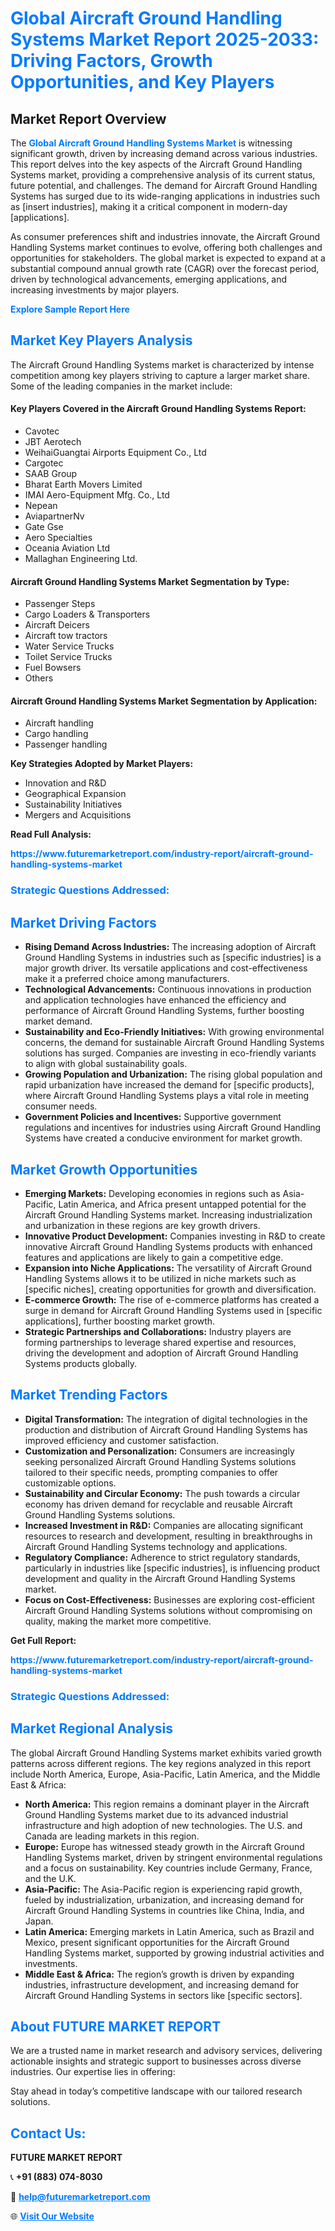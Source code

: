 <h1 style="color: #007BFF;">Global Aircraft Ground Handling Systems Market Report 2025-2033: Driving Factors, Growth Opportunities, and Key Players</h1>

<section id="overview">
<h2>Market Report Overview</h2>
<p>The <a href="https://www.futuremarketreport.com/industry-report/aircraft-ground-handling-systems-market" style="color: #007BFF; text-decoration: none;"><strong>Global Aircraft Ground Handling Systems Market</strong></a> is witnessing significant growth, driven by increasing demand across various industries. This report delves into the key aspects of the Aircraft Ground Handling Systems market, providing a comprehensive analysis of its current status, future potential, and challenges. The demand for Aircraft Ground Handling Systems has surged due to its wide-ranging applications in industries such as [insert industries], making it a critical component in modern-day [applications].</p>
<p>As consumer preferences shift and industries innovate, the Aircraft Ground Handling Systems market continues to evolve, offering both challenges and opportunities for stakeholders. The global market is expected to expand at a substantial compound annual growth rate (CAGR) over the forecast period, driven by technological advancements, emerging applications, and increasing investments by major players.</p>
</section>

<section id="overview">
<p><a href="https://www.futuremarketreport.com/request-sample/reportId=103301" style="color: #007BFF; text-decoration: none;"><strong>Explore Sample Report Here</strong></a></p>
</section>

<section id="key-players">
<h2 style="color: #007BFF;">Market Key Players Analysis</h2>
<p>The Aircraft Ground Handling Systems market is characterized by intense competition among key players striving to capture a larger market share. Some of the leading companies in the market include:</p>
<h4>Key Players Covered in the Aircraft Ground Handling Systems Report:</h4>
<ul><li>Cavotec</li><li>JBT Aerotech</li><li>WeihaiGuangtai Airports Equipment Co., Ltd</li><li>Cargotec</li><li>SAAB Group</li><li>Bharat Earth Movers Limited</li><li>IMAI Aero-Equipment Mfg. Co., Ltd</li><li>Nepean</li><li>AviapartnerNv</li><li>Gate Gse</li><li>Aero Specialties</li><li>Oceania Aviation Ltd</li><li>Mallaghan Engineering Ltd.</li></ul>
<h4>Aircraft Ground Handling Systems Market Segmentation by Type:</h4>
<ul><li>Passenger Steps</li><li>Cargo Loaders &amp; Transporters</li><li>Aircraft Deicers</li><li>Aircraft tow tractors</li><li>Water Service Trucks</li><li>Toilet Service Trucks</li><li>Fuel Bowsers</li><li>Others</li></ul>

<h4>Aircraft Ground Handling Systems Market Segmentation by Application:</h4>
<ul><li>Aircraft handling</li><li>Cargo handling</li><li>Passenger handling</li></ul>
<p><strong>Key Strategies Adopted by Market Players:</strong></p>
<ul>
<li>Innovation and R&D</li>
<li>Geographical Expansion</li>
<li>Sustainability Initiatives</li>
<li>Mergers and Acquisitions</li>
</ul>
</section>

<section>
<p><strong>Read Full Analysis: </strong></p><a href="https://www.futuremarketreport.com/industry-report/aircraft-ground-handling-systems-market" style="color: #007BFF; text-decoration: none;"><strong>https://www.futuremarketreport.com/industry-report/aircraft-ground-handling-systems-market</strong></a>
<h3 style="color: #007BFF;">Strategic Questions Addressed:</h3>
</section>

<section id="driving-factors">
<h2 style="color: #007BFF;">Market Driving Factors</h2>
<ul>
<li><strong>Rising Demand Across Industries:</strong> The increasing adoption of Aircraft Ground Handling Systems in industries such as [specific industries] is a major growth driver. Its versatile applications and cost-effectiveness make it a preferred choice among manufacturers.</li>
<li><strong>Technological Advancements:</strong> Continuous innovations in production and application technologies have enhanced the efficiency and performance of Aircraft Ground Handling Systems, further boosting market demand.</li>
<li><strong>Sustainability and Eco-Friendly Initiatives:</strong> With growing environmental concerns, the demand for sustainable Aircraft Ground Handling Systems solutions has surged. Companies are investing in eco-friendly variants to align with global sustainability goals.</li>
<li><strong>Growing Population and Urbanization:</strong> The rising global population and rapid urbanization have increased the demand for [specific products], where Aircraft Ground Handling Systems plays a vital role in meeting consumer needs.</li>
<li><strong>Government Policies and Incentives:</strong> Supportive government regulations and incentives for industries using Aircraft Ground Handling Systems have created a conducive environment for market growth.</li>
</ul>
</section>

<section id="growth-opportunities">
<h2 style="color: #007BFF;">Market Growth Opportunities</h2>
<ul>
<li><strong>Emerging Markets:</strong> Developing economies in regions such as Asia-Pacific, Latin America, and Africa present untapped potential for the Aircraft Ground Handling Systems market. Increasing industrialization and urbanization in these regions are key growth drivers.</li>
<li><strong>Innovative Product Development:</strong> Companies investing in R&D to create innovative Aircraft Ground Handling Systems products with enhanced features and applications are likely to gain a competitive edge.</li>
<li><strong>Expansion into Niche Applications:</strong> The versatility of Aircraft Ground Handling Systems allows it to be utilized in niche markets such as [specific niches], creating opportunities for growth and diversification.</li>
<li><strong>E-commerce Growth:</strong> The rise of e-commerce platforms has created a surge in demand for Aircraft Ground Handling Systems used in [specific applications], further boosting market growth.</li>
<li><strong>Strategic Partnerships and Collaborations:</strong> Industry players are forming partnerships to leverage shared expertise and resources, driving the development and adoption of Aircraft Ground Handling Systems products globally.</li>
</ul>
</section>

<section id="trending-factors">
<h2 style="color: #007BFF;">Market Trending Factors</h2>
<ul>
<li><strong>Digital Transformation:</strong> The integration of digital technologies in the production and distribution of Aircraft Ground Handling Systems has improved efficiency and customer satisfaction.</li>
<li><strong>Customization and Personalization:</strong> Consumers are increasingly seeking personalized Aircraft Ground Handling Systems solutions tailored to their specific needs, prompting companies to offer customizable options.</li>
<li><strong>Sustainability and Circular Economy:</strong> The push towards a circular economy has driven demand for recyclable and reusable Aircraft Ground Handling Systems solutions.</li>
<li><strong>Increased Investment in R&D:</strong> Companies are allocating significant resources to research and development, resulting in breakthroughs in Aircraft Ground Handling Systems technology and applications.</li>
<li><strong>Regulatory Compliance:</strong> Adherence to strict regulatory standards, particularly in industries like [specific industries], is influencing product development and quality in the Aircraft Ground Handling Systems market.</li>
<li><strong>Focus on Cost-Effectiveness:</strong> Businesses are exploring cost-efficient Aircraft Ground Handling Systems solutions without compromising on quality, making the market more competitive.</li>
</ul>
</section>

<section>
<p><strong>Get Full Report: </strong></p><a href="https://www.futuremarketreport.com/industry-report/aircraft-ground-handling-systems-market" style="color: #007BFF; text-decoration: none;"><strong>https://www.futuremarketreport.com/industry-report/aircraft-ground-handling-systems-market</strong></a>
<h3 style="color: #007BFF;">Strategic Questions Addressed:</h3>
</section>


<section id="regional-analysis">
<h2 style="color: #007BFF;">Market Regional Analysis</h2>
<p>The global Aircraft Ground Handling Systems market exhibits varied growth patterns across different regions. The key regions analyzed in this report include North America, Europe, Asia-Pacific, Latin America, and the Middle East & Africa:</p>
<ul>
<li><strong>North America:</strong> This region remains a dominant player in the Aircraft Ground Handling Systems market due to its advanced industrial infrastructure and high adoption of new technologies. The U.S. and Canada are leading markets in this region.</li>
<li><strong>Europe:</strong> Europe has witnessed steady growth in the Aircraft Ground Handling Systems market, driven by stringent environmental regulations and a focus on sustainability. Key countries include Germany, France, and the U.K.</li>
<li><strong>Asia-Pacific:</strong> The Asia-Pacific region is experiencing rapid growth, fueled by industrialization, urbanization, and increasing demand for Aircraft Ground Handling Systems in countries like China, India, and Japan.</li>
<li><strong>Latin America:</strong> Emerging markets in Latin America, such as Brazil and Mexico, present significant opportunities for the Aircraft Ground Handling Systems market, supported by growing industrial activities and investments.</li>
<li><strong>Middle East & Africa:</strong> The region’s growth is driven by expanding industries, infrastructure development, and increasing demand for Aircraft Ground Handling Systems in sectors like [specific sectors].</li>
</ul>
</section>

<footer>
<h2 style="color: #007BFF;">About FUTURE MARKET REPORT</h2>
<p>We are a trusted name in market research and advisory services, delivering actionable insights and strategic support to businesses across diverse industries. Our expertise lies in offering:</p>

<p>Stay ahead in today’s competitive landscape with our tailored research solutions.</p>

<h2 style="color: #007BFF;">Contact Us:</h2>
<p><strong>FUTURE MARKET REPORT</strong></p>
<p>📞 <strong>+91 (883) 074-8030</strong></p>
<p>📧 <strong><a href="mailto:help@futuremarketreport.com" style="color: #007BFF;">help@futuremarketreport.com</a></strong></p>
<p>🌐 <strong><a href="https://www.futuremarketreport.com/" style="color: #007BFF;">Visit Our Website</a></strong></p>
</footer>